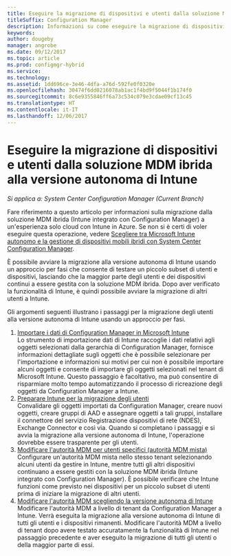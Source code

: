 ```yaml
---
title: Eseguire la migrazione di dispositivi e utenti dalla soluzione MDM ibrida alla versione autonoma di Intune
titleSuffix: Configuration Manager
description: Informazioni su come eseguire la migrazione di dispositivi e utenti dalla soluzione MDM ibrida a Intune in Azure.
keywords: 
author: dougeby
manager: angrobe
ms.date: 09/12/2017
ms.topic: article
ms.prod: configmgr-hybrid
ms.service: 
ms.technology: 
ms.assetid: 1dd696ce-3e46-4dfa-a76d-592fe0f0320e
ms.openlocfilehash: 30474f6dd0216078ab1ac1f4bd9f5044f1b174f0
ms.sourcegitcommit: 8c6e9355846ff6a73c534c079e3cdae09cf13c45
ms.translationtype: HT
ms.contentlocale: it-IT
ms.lasthandoff: 12/06/2017
---
```

# <a name="migrate-hybrid-mdm-users-and-devices-to-intune-standalone"></a>Eseguire la migrazione di dispositivi e utenti dalla soluzione MDM ibrida alla versione autonoma di Intune

*Si applica a: System Center Configuration Manager (Current Branch)*    

Fare riferimento a questo articolo per informazioni sulla migrazione dalla soluzione MDM ibrida (Intune integrato con Configuration Manager) a un'esperienza solo cloud con Intune in Azure. Se non si è certi di voler eseguire questa operazione, vedere [Scegliere tra Microsoft Intune autonomo e la gestione di dispositivi mobili ibridi con System Center Configuration Manager](https://docs.microsoft.com/sccm/mdm/understand/choose-between-standalone-intune-and-hybrid-mobile-device-management). 

È possibile avviare la migrazione alla versione autonoma di Intune usando un approccio per fasi che consente di testare un piccolo subset di utenti e dispositivi, lasciando che la maggior parte degli utenti e dei dispositivi continui a essere gestita con la soluzione MDM ibrida. Dopo aver verificato la funzionalità di Intune, è quindi possibile avviare la migrazione di altri utenti a Intune.    

Gli argomenti seguenti illustrano i passaggi per la migrazione degli utenti alla versione autonoma di Intune usando un approccio per fasi.    
  
1.  [Importare i dati di Configuration Manager in Microsoft Intune](migrate-import-data.md)   
    Lo strumento di importazione dati di Intune raccoglie i dati relativi agli oggetti selezionati dalla gerarchia di Configuration Manager, fornisce informazioni dettagliate sugli oggetti che è possibile selezionare per l'importazione e informazioni sui motivi per cui non è possibile importare alcuni oggetti e consente di importare gli oggetti selezionati nel tenant di Microsoft Intune. Questo passaggio è facoltativo, ma può consentire di risparmiare molto tempo automatizzando il processo di ricreazione degli oggetti da Configuration Manager a Intune. 
2.  [Preparare Intune per la migrazione degli utenti](migrate-prepare-intune.md)    
    Convalidare gli oggetti importati da Configuration Manager, creare nuovi oggetti, creare gruppi di AAD e assegnare oggetti a tali gruppi, installare il connettore del servizio Registrazione dispositivi di rete (NDES), Exchange Connector e così via. Quando si completano i passaggi e si avvia la migrazione alla versione autonoma di Intune, l'operazione dovrebbe essere trasparente per gli utenti.  
3.  [Modificare l'autorità MDM per utenti specifici (autorità MDM mista)](migrate-mixed-authority.md)    
    Configurare un'autorità MDM mista nello stesso tenant selezionando alcuni utenti da gestire in Intune, mentre tutti gli altri dispositivi continuano a essere gestiti con la soluzione MDM ibrida (Intune integrato con Configuration Manager). È possibile verificare che Intune funzioni come previsto nei dispositivi per un piccolo subset di utenti prima di iniziare la migrazione di altri utenti. 
4.  [Modificare l'autorità MDM scegliendo la versione autonoma di Intune](change-mdm-authority.md)     
    Modificare l'autorità MDM a livello di tenant da Configuration Manager a Intune. Verrà eseguita la migrazione alla versione autonoma di Intune di tutti gli utenti e i dispositivi rimanenti. Modificare l'autorità MDM a livello di tenant dopo avere testato accuratamente la funzionalità di Intune nel passaggio precedente e aver eseguito la migrazione di tutti gli utenti o della maggior parte di essi.